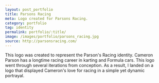```yaml
---
layout: post_portfolio
title: Parsons Racing
meta: Logo created for Parsons Racing.
category: portfolio
tag: identity
permalink: portfolio/:title/
image: /images/portfolio/parsons_racing.jpg
source: http://parsonsracing.com/
---
```


This logo was created to represent the Parson's Racing identity. Cameron Parson has a longtime racing career in karting and Formula cars. This logo went through several iterations from conception. As a result, I landed on a logo that displayed Cameron's love for racing in a simple yet dynamic portrayal.